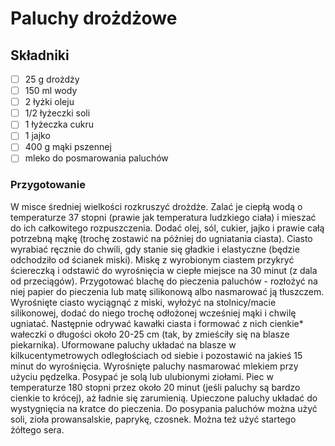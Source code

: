 # Paluchy drożdżowe

## Składniki
* [ ] 25 g drożdży
* [ ] 150 ml wody
* [ ] 2 łyżki oleju
* [ ] 1/2 łyżeczki soli
* [ ] 1 łyżeczka cukru
* [ ] 1 jajko
* [ ] 400 g mąki pszennej
* [ ] mleko do posmarowania paluchów

### Przygotowanie

W misce średniej wielkości rozkruszyć drożdże. Zalać je ciepłą wodą o temperaturze 37 stopni (prawie jak temperatura ludzkiego ciała) i mieszać do ich całkowitego rozpuszczenia. Dodać olej, sól, cukier, jajko i prawie całą potrzebną mąkę (trochę zostawić na później do ugniatania ciasta).
Ciasto wyrabiać ręcznie do chwili, gdy stanie się gładkie i elastyczne (będzie odchodziło od ścianek miski). Miskę z wyrobionym ciastem przykryć ściereczką i odstawić do wyrośnięcia w ciepłe miejsce na 30 minut (z dala od przeciągów).
Przygotować blachę do pieczenia paluchów - rozłożyć na niej papier do pieczenia lub matę silikonową albo nasmarować ją tłuszczem.
Wyrośnięte ciasto wyciągnąć z miski, wyłożyć na stolnicy/macie silikonowej, dodać do niego trochę odłożonej wcześniej mąki i chwilę ugniatać. Następnie odrywać kawałki ciasta i formować z nich cienkie* wałeczki o długości około 20-25 cm (tak, by zmieściły się na blasze piekarnika). Uformowane paluchy układać na blasze w kilkucentymetrowych odległościach od siebie i pozostawić na jakieś 15 minut do wyrośnięcia.
Wyrośnięte paluchy nasmarować mlekiem przy użyciu pędzelka. Posypać je solą lub ulubionymi ziołami. Piec w temperaturze 180 stopni przez około 20 minut (jeśli paluchy są bardzo cienkie to krócej), aż ładnie się zarumienią. Upieczone paluchy układać do wystygnięcia na kratce do pieczenia.
Do posypania paluchów można użyć soli, zioła prowansalskie, paprykę, czosnek. Można też użyć startego żółtego sera.